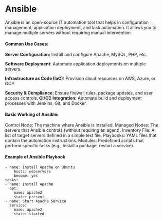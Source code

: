 # Ansible

Ansible is an open-source IT automation tool that helps in configuration management, application deployment, and task automation. It allows you to manage multiple servers without requiring manual intervention.

#### Common Use Cases:

**Server Configuration:** Install and configure Apache, MySQL, PHP, etc.

**Software Deployment:** Automate application deployments on multiple servers.

**Infrastructure as Code (IaC):** Provision cloud resources on AWS, Azure, or GCP.

**Security & Compliance:** Ensure firewall rules, package updates, and user access controls.
**CI/CD Integration:** Automate build and deployment processes with Jenkins, Git, and Docker.


#### Basic Working of Ansible:

Control Node: The machine where Ansible is installed.
Managed Nodes: The servers that Ansible controls (without requiring an agent).
Inventory File: A list of target servers defined in a simple text file.
Playbooks: YAML files that contain the automation instructions.
Modules: Predefined scripts that perform specific tasks (e.g., install a package, restart a service).

#### Example of Ansible Playbook

    - name: Install Apache on Ubuntu
        hosts: webservers
        become: yes
    tasks:
    - name: Install Apache
      apt:
        name: apache2
        state: present
    - name: Start Apache Service
      service:
        name: apache2
        state: started
